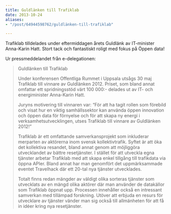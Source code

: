 ```yaml
---
title: Guldlänken till Trafiklab
date: 2013-10-24
aliases:
- "/post/64944598762/guldlänken-till-trafiklab"

---
```

Trafiklab tilldelades under eftermiddagen årets Guldlänk av IT-minister Anna-Karin Hatt. Stort tack och fantastiskt roligt med fokus på Öppen data!

Ur pressmeddelandet från e-delegationen:

> Guldlänken till Trafiklab
>
> Under konferensen Offentliga Rummet i Uppsala utsågs 30 maj Trafiklab till vinnare av Guldlänken 2012. Priset, som bland annat omfattar ett spridningsstöd värt 100 000:- delades ut av IT- och energiminister Anna-Karin Hatt. 
>
> Juryns motivering till vinnaren var: “För att ha tagit rollen som förebild och visat hur en viktig samhällssektor kan använda öppen innovation och öppen data för förnyelse och för att skapa ny energi i verksamhetsutvecklingen, utses Trafiklab till vinnare av Guldlänken 2012!”
>
> 
> Trafiklab är ett omfattande samverkansprojekt som inkluderar merparten av aktörerna inom svensk kollektivtrafik. Syftet är att öka det kollektiva resandet, bland annat genom att möjliggöra utvecklandet av bättre resetjänster. I stället för att utveckla egna tjänster arbetar Trafiklab med att skapa enkel tillgång till trafikdata via öppna APIer. Bland annat har man genomfört det uppmärksammade eventet Travelhack där ett 20-tal nya tjänster utvecklades. 
>
> Totalt finns redan mängder av väldigt olika sorteras tjänster som utvecklats av en mängd olika aktörer där man använder de datakällor som Trafiklab öppnat upp. Processen innehåller också en intressant samverkan med tillämpad forskning. Utöver att erbjuda en resurs för utvecklare av tjänster vänder man sig också till allmänheten för att få in idéer kring nya resetjänster.